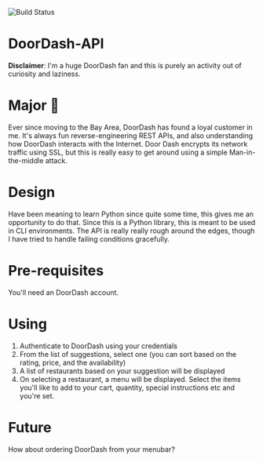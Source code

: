 ![Build Status](https://travis-ci.com/abhishekbanthia/Dash.svg?token=Acx5xfwTcZkSxUpPzh9h&branch=master)

# DoorDash-API

**Disclaimer**: I'm a huge DoorDash fan and this is purely an activity out of curiosity and laziness.

# Major 🔑

Ever since moving to the Bay Area, DoorDash has found a loyal customer in me. It's always fun reverse-engineering REST APIs, and also understanding how DoorDash interacts with the Internet. Door Dash encrypts its network traffic using SSL, but this is really easy to get around using a simple Man-in-the-middle attack.

# Design

Have been meaning to learn Python since quite some time, this gives me an opportunity to do that. Since this is a Python library, this is meant to be used in CLI environments. The API is really really rough around the edges, though I have tried to handle failing conditions gracefully.

# Pre-requisites

You'll need an DoorDash account.

# Using

1. Authenticate to DoorDash using your credentials
2. From the list of suggestions, select one (you can sort based on the rating, price, and the availability)
3. A list of restaurants based on your suggestion will be displayed
4. On selecting a restaurant, a menu will be displayed. Select the items you'll like to add to your cart, quantity, special instructions etc and you're set.

# Future

How about ordering DoorDash from your menubar?
